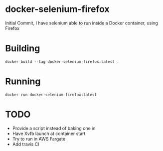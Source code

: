 # docker-selenium-firefox

Initial Commit, I have selenium able to run inside a Docker container, using Firefox

# Building

```
docker build --tag docker-selenium-firefox:latest .
```

# Running

```
docker run docker-selenium-firefox:latest
```

# TODO
 - Provide a script instead of baking one in
 - Have Xvfb launch at container start
 - Try to run in AWS Fargate
 - Add travis CI